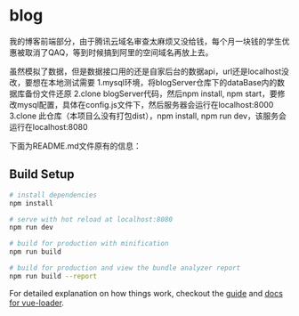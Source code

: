 # blog

我的博客前端部分，由于腾讯云域名审查太麻烦又没给钱，每个月一块钱的学生优惠被取消了QAQ，等到时候搞到阿里的空间域名再放上去。

虽然模拟了数据，但是数据接口用的还是自家后台的数据api，url还是localhost没改，要想在本地测试需要
1.mysql环境，将blogServer仓库下的dataBase内的数据库备份文件还原
2.clone blogServer代码，然后npm install, npm start，要修改mysql配置，具体在config.js文件下，然后服务器会运行在localhost:8000
3.clone 此仓库（本项目么没有打包dist），npm install, npm run dev，该服务会运行在localhost:8080

下面为README.md文件原有的信息：

## Build Setup

``` bash
# install dependencies
npm install

# serve with hot reload at localhost:8080
npm run dev

# build for production with minification
npm run build

# build for production and view the bundle analyzer report
npm run build --report
```

For detailed explanation on how things work, checkout the [guide](http://vuejs-templates.github.io/webpack/) and [docs for vue-loader](http://vuejs.github.io/vue-loader).
